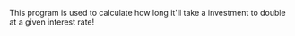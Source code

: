 This program is used to calculate how long it'll take a investment to double at a given interest rate!
